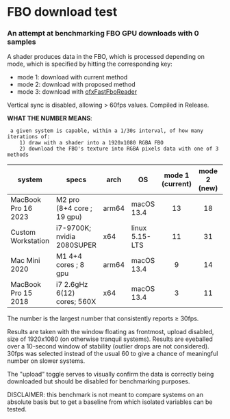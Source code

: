 # FBO download test

### An attempt at benchmarking FBO GPU downloads with 0 samples

A shader produces data in the FBO, which is processed depending on mode, which is specified by hitting the corresponding key:

 - mode 1: download with current method
 - mode 2: download with proposed method
 - mode 3: download with [ofxFastFboReader](https://github.com/satoruhiga/ofxFastFboReader)
 
Vertical sync is disabled, allowing > 60fps values. Compiled in Release.

 
**WHAT THE NUMBER MEANS**:

     a given system is capable, within a 1/30s interval, of how many iterations of:
        1) draw with a shader into a 1920x1080 RGBA FBO
        2) download the FBO's texture into RGBA pixels data with one of 3 methods
    

| system | specs | arch | OS |mode 1 (current) | mode 2 (new) | mode 3 (ofxFast) |
| - | - | - | - | :-: | :-: | :-: |
| MacBook Pro 16 2023 | M2 pro (8+4 core ; 19 gpu)   | arm64 | macOS 13.4 | 13 | 18 | 104 | AB:20230915 |
| Custom Workstation | i7-9700K; nvidia 2080SUPER    | x64    | linux 5.15-LTS |  11 | 31 |  35 | AB:20230914 |
| Mac Mini 2020 | M1 4+4 cores ; 8 gpu         | arm64 | macOS 13.4 |   9 | 14 |  41 | AB:20230913 |
| MacBook Pro 15 2018 | i7 2.6gHz 6(12) cores; 560X  | x64    | macOS 13.4 |   3 | 11 |  22 | AB:20230913 |

The number is the largest number that consistently reports ≥ 30fps. 

Results are taken with the window floating as frontmost, upload disabled, size of 1920x1080 (on otherwise tranquil systems). Results are eyeballed over a 10-second window of stability (outlier drops are not considered). 30fps was selected instead of the usual 60 to give a chance of meaningful number on slower systems.

The "upload" toggle serves to visually confirm the data is correctly being downloaded but should be disabled for benchmarking purposes.

DISCLAIMER: this benchmark is not meant to compare systems on an absolute basis but to get a baseline from which isolated variables can be tested. 
